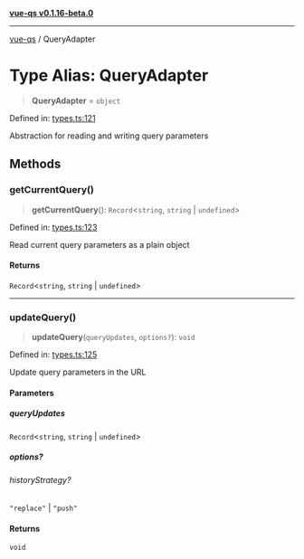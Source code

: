 [**vue-qs v0.1.16-beta.0**](../README.md)

***

[vue-qs](../README.md) / QueryAdapter

# Type Alias: QueryAdapter

> **QueryAdapter** = `object`

Defined in: [types.ts:121](https://github.com/iamsomraj/vue-qs/blob/be7516ef29a864f0946d1401d2afac5cf37a73b9/src/types.ts#L121)

Abstraction for reading and writing query parameters

## Methods

### getCurrentQuery()

> **getCurrentQuery**(): `Record`\<`string`, `string` \| `undefined`\>

Defined in: [types.ts:123](https://github.com/iamsomraj/vue-qs/blob/be7516ef29a864f0946d1401d2afac5cf37a73b9/src/types.ts#L123)

Read current query parameters as a plain object

#### Returns

`Record`\<`string`, `string` \| `undefined`\>

***

### updateQuery()

> **updateQuery**(`queryUpdates`, `options?`): `void`

Defined in: [types.ts:125](https://github.com/iamsomraj/vue-qs/blob/be7516ef29a864f0946d1401d2afac5cf37a73b9/src/types.ts#L125)

Update query parameters in the URL

#### Parameters

##### queryUpdates

`Record`\<`string`, `string` \| `undefined`\>

##### options?

###### historyStrategy?

`"replace"` \| `"push"`

#### Returns

`void`

